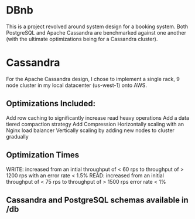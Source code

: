 # DBnb
This is a project revolved around system design for a booking system. Both PostgreSQL and Apache Cassandra are benchmarked against one another (with the ultimate optimizations being for a Cassandra cluster).

# Cassandra 
For the Apache Cassandra design, I chose to implement a single rack, 9 node cluster in my local datacenter (us-west-1) onto AWS.
## Optimizations Included:
Add row caching to significantly increase read heavy operations
Add a data tiered compaction strategy
Add Compression
Horizontally scaling with an Nginx load balancer
Vertically scaling by adding new nodes to cluster gradually
## Optimization Times
WRITE: increased from an intial throughput of < 60 rps to throughput of > 1200 rps with an error rate < 1.5%
READ: increased from an initial throughput of < 75 rps to throughput of > 1500 rps error rate < 1%

## Cassandra and PostgreSQL schemas available in /db


